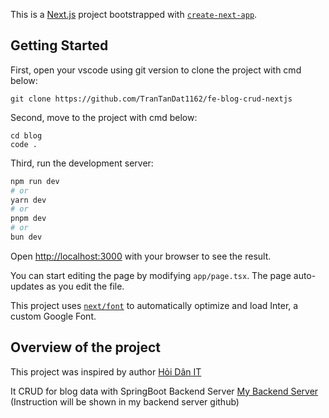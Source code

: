 This is a [Next.js](https://nextjs.org/) project bootstrapped with [`create-next-app`](https://github.com/vercel/next.js/tree/canary/packages/create-next-app).

## Getting Started
First, open your vscode using git version to clone the project with cmd below:
```
git clone https://github.com/TranTanDat1162/fe-blog-crud-nextjs
```

Second, move to the project with cmd below:
```
cd blog
code .
```

Third, run the development server:

```bash
npm run dev
# or
yarn dev
# or
pnpm dev
# or
bun dev
```

Open [http://localhost:3000](http://localhost:3000) with your browser to see the result.

You can start editing the page by modifying `app/page.tsx`. The page auto-updates as you edit the file.

This project uses [`next/font`](https://nextjs.org/docs/basic-features/font-optimization) to automatically optimize and load Inter, a custom Google Font.

## Overview of the project

This project was inspired by author [Hỏi Dân IT](https://www.youtube.com/@hoidanit)

It CRUD for blog data with SpringBoot Backend Server [My Backend Server](https://github.com/TranTanDat1162/backend-blog-crud-springboot-nextjs) (Instruction will be shown in my backend server github)

